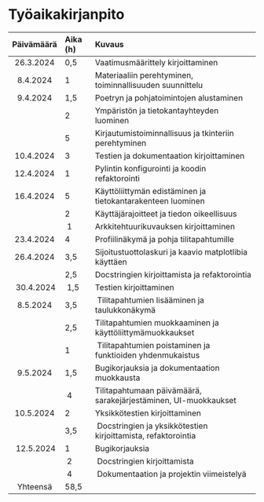 # Työaikakirjanpito

| Päivämäärä | Aika (h)| Kuvaus|
| :--------: | :------ | :---- |
| 26.3.2024  | 0,5     | Vaatimusmäärittely kirjoittaminen |
| 8.4.2024   | 1       | Materiaaliin perehtyminen, toiminnallisuuden suunnittelu |
| 9.4.2024   | 1,5     | Poetryn ja pohjatoimintojen alustaminen |
|            | 2       | Ympäristön ja tietokantayhteyden luominen |
|            | 5       | Kirjautumistoiminnallisuus ja tkinteriin perehtyminen |
| 10.4.2024  | 3       | Testien ja dokumentaation kirjoittaminen |
| 12.4.2024  | 1       | Pylintin konfigurointi ja koodin refaktorointi |
| 16.4.2024  | 5       | Käyttöliittymän edistäminen ja tietokantarakenteen luominen |
|            | 2       | Käyttäjärajoitteet ja tiedon oikeellisuus |
|            | 1       | Arkkitehtuurikuvauksen kirjoittaminen |
| 23.4.2024  | 4       | Profiilinäkymä ja pohja tilitapahtumille |
| 26.4.2024  | 3,5     | Sijoitustuottolaskuri ja kaavio matplotlibia käyttäen |
|            | 2,5     | Docstringien kirjoittamista ja refaktorointia | 
| 30.4.2024  | 1,5     | Testien kirjoittaminen |
| 8.5.2024   | 3,5     | Tilitapahtumien lisääminen ja taulukkonäkymä |
|            | 2,5     | Tilitapahtumien muokkaaminen ja käyttöliittymämuokkaukset |
|            | 1       | Tilitapahtumien poistaminen ja funktioiden yhdenmukaistus |
| 9.5.2024   | 1,5     | Bugikorjauksia ja dokumentaation muokkausta |
|            | 4       | Tilitapahtumaan päivämäärä, sarakejärjestäminen, UI-muokkaukset |
| 10.5.2024  | 2       | Yksikkötestien kirjoittaminen |
|            | 3,5     | Docstringien ja yksikkötestien kirjoittamista, refaktorointia |
| 12.5.2024  | 1       | Bugikorjauksia |
|            | 2       | Docstringien kirjoittamista |
|            | 4       | Dokumentaation ja projektin viimeistelyä |
| Yhteensä   | 58,5      |       |

